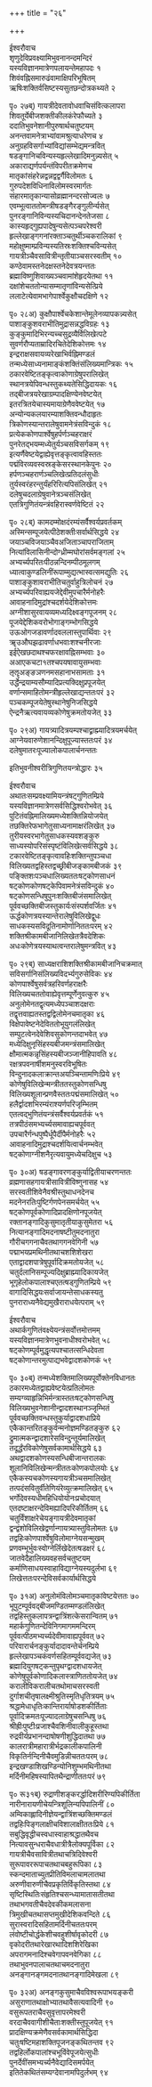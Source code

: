 +++
title = "२६"

+++
    
ईश्वरौवाच  
शृणुदेविप्रवक्ष्यामिभुवनानन्दमन्दिरं   
यस्यविज्ञानमात्रेणपलायन्तेमहापदः १   
शिवंवह्निसमारुढंवामाक्षिपरिभूषितम्   
ऋषिःशक्तिर्वसिष्टस्यसुतछन्दोत्रकथ्यते २   
    
पृ० २७ब्) गायत्रीदेवतावोधवाचिसंवित्कलापरा   
शिवतूर्येबीजशक्तीकीलकंरेफौच्यते ३   
ददातिभुवनेशानीपुरुषार्थचतुष्टयम्   
अनन्तवामनेत्राभ्यांवामश्रुत्याधरेणच ४   
अनुग्रहविसर्गाभ्यांविद्यांसम्भेद्यमन्त्रवित्   
षडङ्गानिचविन्यस्यहृल्लेखादिमनुन्न्यसेत् ५   
अकाराद्यर्णपर्यन्तंविपरीतक्रमेणच   
मातृकांसंहरेन्नद्वन्नद्वद्वर्गैविलोमतः ६   
गुरुपदेशविधिनाविलोमस्वरमार्गतः   
संहारमातृकान्यासोव्रह्मानन्दरसोज्वलः ७   
एवम्भूत्वाततोमन्त्रीषडङ्गैरङ्गुलीर्न्यसेत्   
पुनरङ्गानिविन्यस्यचिदानन्देनतेजसा ८   
कास्यहृद्गुह्यपादेषुन्यसेत्पञ्चपरेश्वरी   
हृल्लेखाङ्गगनांरक्ताञ्चतुर्थीञ्चकरालिकां ९   
महोक्षुष्माम्प्रविन्यस्यतिस्रःशक्तिश्चविन्यसेत्   
गायत्रीञ्चैवसावित्रीन्तृतीयाञ्चसरस्वतीम् १०   
कण्ठेवामस्तनेदक्षस्तनेदेवत्रयन्त्ततः   
ब्रह्माविष्णुशिवाख्यञ्चवामांशेहृदयेतथा ११   
दक्षांशेचततोन्यासम्मातृणांविन्यसेत्प्रिये   
ललाटेत्येवामभागेपार्श्वेकुक्षौचदक्षिणे १२   
    
पृ० २८अ) कुक्षौपार्श्वेचकेशान्तेमूलेनव्यापकन्न्यसेत्   
पाशाङ्कुशवराभीतिमुद्रासन्नद्धविग्रहः १३   
कुङ्कुमादिभिरन्यच्चसुद्रव्यैर्विलिखेत्पटे   
सुवर्णरौप्यताम्रादिरचितेदेशिकोत्तमः १४   
इन्द्रराक्षसवायव्यरेखाभिर्वह्निमण्डलं   
तन्मध्येसाध्यनामाङ्कंशक्तिंसंलिख्यमान्त्रिकः १५   
ठकारवेष्टितङ्कृत्वाकोणाग्रेषुपरालिखेत्   
स्थानत्रयेपिवन्धस्तुकथ्यतेसिद्धिदायकः १६   
तद्बीजत्रयरेखाग्रम्पादक्षिण्येनवेष्टयेत्   
इतरत्रितयेचास्यमायाग्रेणैववेष्टयेत् १७   
अन्योन्यकलयारम्याशक्तिवन्धौदाहृतः   
त्रिकोणस्यान्तरालेषुवामनेत्रंसविन्दुकं १८   
प्रत्येककोणपार्श्वेषुहर्पर्णञ्चहराक्षरं   
पुनरेतद्भयम्मध्येतुर्यञ्चसविसर्गकम् १९   
इत्यर्णैवेष्टयेद्वाह्येवृत्तङ्कृत्वावहिस्ततः   
पद्मंविरव्यवस्वस्रङ्केसरस्थानकेपुनः २०   
हर्पणञ्चहरार्णञ्चलिखेत्प्रतिदलंसुधीः   
तुर्यस्वरंहरन्तुर्यंहरिरित्यपिसंलिखेत् २१   
दलेषुचदलाग्रेषुवानेत्रञ्चसंलिखेत्   
एतत्रिगुणितंयन्त्रंवहिरास्वर्णवेष्टितं २२   
    
पृ० २८ब्) कामदम्मोक्षदंरम्यंसर्वैश्वर्यप्रवर्तकम्   
अस्मिन्सम्पूजयेत्पीठेशक्तीःसर्वार्थसिद्धये २४   
जयाञ्चविजयाञ्चैवअजिताञ्चापराजिताम्   
नित्यांविलासिनीन्दोग्ध्रीम्मघोरांसर्वमङ्गलां २५   
अभ्यर्च्यपरितःपीठन्नन्दिनम्पीठमूलगम्   
ध्यात्वाकुण्डलिनींरूपाम्मुद्यत्भास्वत्समद्युतिः २६   
पाशाङ्कुशावराभीतिचतुर्वाहुत्रिलोचनं २७   
अभ्यर्च्यपरिवाह्ययजेद्देवीमुपचारैर्मनोहरैः   
आवाहनादिमुद्रांश्चदर्शयेदेशिकोत्तमः   
अग्नीशासुरवायव्यमध्यदिक्ष्वङ्गपूजनम् २८   
पूजयेद्देशिकवरोभोगाङ्गम्भोगसिद्धये   
उऊओगजडावर्णादवललास्तुपार्थिवाः २९   
ॠउऔघझढावर्णाधभवाःशश्चनीरजाः   
इईऐखछदाथश्चफरक्षावह्निसम्भवाः ३०   
अआएकचटा१तश्चपयषावायुसम्भवाः   
ऌॡअङ्ङञणनमसहानाभसामताः ३१   
उर्द्धेन्द्रयाम्यसौम्यादिप्रत्यक्दिक्षुप्रपूजयेत्   
वर्णान्समाहितोमन्त्रीहृल्लेखाद्यन्ततःपरं ३२   
पञ्चकम्पूजयेतेषुस्थानेषुनिजसिद्धये   
ऐन्द्रनैऋत्यवायव्यकोणेषुक्रमतोयजेत् ३३   
    
पृ० २९अ) गायत्र्यादित्रयम्पश्चाद्व्राह्म्यादित्रयमर्चयेत्   
आग्नेयवारुणेशानन्दिक्षुपूज्यास्ततःपरं ३४   
दलेषुमातरःपूज्यालोकपालार्चनन्ततः   
    
इतिभुवनीश्वरीत्रिगुणितयन्त्रोद्धारः ३५   
    
ईश्वरौवाच  
अथातःसम्प्रवक्ष्यामियन्त्रंषट्गुणितम्प्रिये   
यस्यविज्ञानमात्रेणसर्वसिद्धिश्वरोभवेत् ३६   
पुटितंवह्निमालिख्यमध्येशक्तिन्नियोजयेत्   
तछक्तिरेफभागेतुसाध्यनामाक्षरंलिखेत् ३७   
तुरीयस्वरभागेतुसाधकस्यवशङ्कुरु   
साध्यस्योपरिसंस्पृष्टंविलिखेत्सर्वसिद्धये ३८   
टकारवेष्टितङ्कृत्वावहिःशक्तिन्तुपञ्चधा   
विलिख्यतद्वहिस्तद्वच्छ्रीबीजङ्कामबीजकं ३९   
पङ्क्तिशःपञ्चधालिख्यततःषट्कोणसाधनं   
षट्कोणकोणषट्केपिवामनेत्रंसविन्दुकं ४०   
षट्कोणसन्धिषुपुनःशक्तिबीजंसमालिखेत्   
पूर्ववच्छक्तिबीजस्तुकार्यःसंस्पर्शवर्जितः ४१   
ऊर्द्धकोणत्रयस्यान्तेरालेषुविलिखेद्वुधः   
साधकस्यसविदूतिनामोर्णानिततःपरम् ४२   
शक्तिश्रीकामबीजानिलिखेतत्रैवदेशिकः   
अधःकोणेत्रयस्याथत्वन्तरालेषुमन्त्रवित् ४३   
    
पृ० २९ब्) साध्यक्षराशिशक्तिश्रीकामबीजानिचक्रमात्   
सविसर्गानिसंलिख्यविदर्भ्यगुरुसेविकः ४४   
कोणपार्श्वेषुसर्वत्रहरिवर्णहराक्षरैः   
विलिख्यचततोवाह्येवृत्तम्पूर्णेनुवत्कुरु ४५   
अनुलोमेनतद्वृत्यमध्येपञ्चाशदक्षराः   
तद्वृत्तवाह्यतस्तद्वद्विलोमेनचमातृका ४६   
विक्षेपावेष्टनेदेविततोभूयुगलंलिखेत्   
सम्पुटत्वेनदेवेशिवसुकोणन्तदाभवेत् ४७   
मध्येदिक्षुनृसिंहस्यबीजमन्त्रंसमालिखेत्   
क्षौमात्मकन्नृसिंहस्यबीजञ्जानीहिपावति ४८   
रक्षत्रपवनार्षीशमनुस्वरविभूषितः   
विन्दुनादकलाक्रान्तअयञ्चिन्तामणिःप्रिये ४९   
कोणेषुविलिखेन्मन्त्रीततस्तुकोणसन्धिषु   
विलिख्यशूलान्प्रणवैस्ततःपद्मंसमालिखेत् ५०   
हलैर्द्वादशभिरम्यंराश्यर्णपरिजृम्भितम्   
एतत्वद्भुणितंयन्त्रंसर्वैश्वर्यप्रवर्तकं ५१   
तत्रपीठंसमभ्यर्च्यसमावाह्यचपूर्ववत्   
उपचारैर्गन्धपुष्पैर्धूपैर्दीपैर्मनोहरैः ५२   
आवाहनादिमुद्राश्चदर्शयित्वार्चनम्भवेत्   
षट्कोणाग्नीशनैरृत्यवायुमध्येचदिक्षुच ५३   
    
पृ० ३०अ) षडङ्गावरणङ्कुर्याद्वितीयाचरणन्ततः   
व्रह्मणासहगायत्रीसावित्रीविष्णुनासह ५४   
सरस्वतीशिवेनैवश्रीस्तुथाधनदेनच   
मदनेनरतिःपुष्टिर्गणपेनसमर्चयेत् ५५   
षट्कोणपूर्वकोणादिप्रादक्षिणोनपूजयेत्   
रक्तानङ्गादिकुसुमातृतीयाकुसुमेतरा ५६   
नित्यानङ्गादिमदनाषष्टीतुमदनातुरा   
गौरीचगगनाचैवतथागगनवेगिनी ५७   
पद्माभयप्रमथिनीतथाचशशिशेखरा   
एताद्वादशपात्रेषुपूर्वादिक्रमतोयजेत् ५८   
चतुर्दलानिसम्पूज्यदिक्षुब्राह्म्यादिकायजेत्   
भूगृहेलोकपालाश्चएतत्षड्गुणितम्प्रिये ५९   
वागादिसिद्धयःसर्वाजायन्तेसाधकस्यतु   
पुनराराध्यनैवेद्यमुखैराराधयेत्पराम् ५९   
    

ईश्वरौवाच  
अथार्कगुणितंवक्ष्येयन्त्रंसर्वोत्तमोत्तमम्   
यस्यविज्ञानमात्रेणभुवनाधीश्वरोभवेत् ५८   
षट्कोणम्पूर्वमुद्धृत्यपश्चातत्सन्धिदेवता   
षट्कोणान्तरमुत्पाद्यभवेद्वादशकोणकं ५९   
    
पृ० ३०ब्) तन्मध्येशक्तिमालिख्यपूर्वोक्तेनविधानतः   
ठकारमध्येतद्वाह्यवेष्टयेत्प्रतिलोमतः   
सम्यग्व्याहृन्निभिर्मन्त्रास्ततःषट्कोणसन्धिषु   
विलिख्यभुवनेशानीन्द्वादशस्थानञ्जृम्भितं   
पूर्ववच्छक्तिवन्धस्तुकुर्याद्वादशधाप्रिये   
एकैकान्तरितङ्कुर्वन्मनोज्ञमण्डितङ्कुरु ६२   
द्रुमात्मकन्द्वादशारेसविन्दुन्तूर्यमालिखेत्   
तदूर्द्धंरविकोणेषुसर्वकामार्थसिद्धये ६३   
अथद्वादशकोणस्यसन्धिबीजान्तरालकः   
शूलानिविलिखेन्मन्त्रीततःकोणकपोलयोः ६४   
एकैकस्यचकोणस्यगायत्रीञ्चसमालिखेत्   
तत्पदंसवितुर्वीतेणियंरेव्युत्क्रमालिखेत् ६५   
भर्गोदेवस्यधीमहिधियोयोनःप्रचोदयात्   
एतदष्टाक्षरन्देविमह्यादिपरिकीर्तितम् ६६   
चतुर्विंशाक्षरेचेयङ्गायत्रीदेवमातृकां   
द्वन्द्वंशोविलिखेद्वर्णान्गायत्र्यास्तुविलोमतः ६७   
तद्वहिःकोणपार्श्वेषुविलोमाग्नेयसन्मुखम्   
प्रणवम्भूर्भुवःस्वोग्नेर्लिखेदेतत्षडक्षरं ६८   
जातवेदैहालिख्यवहसर्वचतुष्टयम्   
कर्माणिसाधयस्वाहाविद्याग्नेयस्यदुर्लभा ६९   
लिखेत्ततःपरन्देविसर्वकार्यार्थसिद्धये   
    
पृ० ३१अ) अनुलोमंविलोमञ्चमातृकांवेष्टयेत्ततः ७०   
भूपुटम्पूर्ववद्बीजमण्डितम्मण्डलंलिखेत्   
तद्वहिस्तुकलापत्रन्द्वात्रिंशत्केसरान्वितम् ७१   
महार्कगुणितन्देविनिगमागममन्दिरम्   
पूर्ववत्पीठमभ्यर्च्यदेवीमावाह्यपूर्ववत् ७२   
परिवारार्चनङ्कुर्यादादावन्तेर्चनम्प्रिये   
हृल्लेखापञ्चकंवर्णसहितम्पूर्ववद्यजेत् ७३   
ब्रह्मादियुगषट्कन्तुपृथग्द्वादशधायजेत्   
कोणेषुपूर्वकोणादिकलास्त्राणिततोयजेत् ७४   
करालीविकरालीचतथोमाचसरस्वती   
दुर्गाशचीतृषालक्ष्मीश्रुतिस्मृतिधृतित्रयम् ७५   
श्रद्धामेधाधृतिःकान्तिरार्याषोडशकीर्तिताः   
पूर्वादिक्रमतःपूज्यादलाग्रेषुचसन्धिषु ७६   
श्रीह्रीःपुष्टीःप्रजाश्चैवशिनीवालीकुहूस्तथा   
रुद्रवीर्यप्रभानन्दाषोषणीशुद्धिदातथा ७७   
कालरात्रीमहारात्रीर्भद्रकालीकपालिनी   
विकृतिर्नन्दिनीचैवमुडिन्नीचततःपरम् ७८   
इन्द्रखण्डाशिखण्डिन्योनिशुम्भमथिनीतथा   
मर्दिनीमहिषस्यापितथैन्द्राणीततःपरं ७९   
    
पृ० रू३१ब्) रुद्राणीशङ्करर्द्धादिशरीरिण्यपिकीर्तिता   
नारीनारायणीचेयन्त्रिशूलिन्यपिपालिनीं ८०   
अम्विकाह्लादिनीज्ञेयन्द्वात्रिंशच्छक्तिमण्डलं   
तद्वहिःपिङ्गलाक्षीचविशालाक्षीततःप्रिये ८१   
सबुद्धिवृद्धीचस्वधास्वाहाश्रद्धातथैवच   
नित्यावसुन्धराचैवधात्रीत्रैलोक्यपूर्विका ८२   
गायत्रीचैवसावित्रीतथाचत्रिदिवेश्वरी   
सुरूपावररूपाचतथाचबहुरूपिका ८३   
स्कन्दमाताच्युतप्रीतिविमलाचामलातथा   
अरुणीवारुणीचैवप्रकृतिर्विकृतिस्तथा ८४   
सृष्टिस्थितिःसंहृतिश्चसन्ध्यामातासतीतथा   
तथाभगवतीचैवदेवकीकमलासना   
त्रिमुखीचतथासप्तमुखीदेशिकवन्दिते ८६   
सुरास्वरादिसहितामर्दिनीचततःपरम्   
लंवोष्टीचोर्द्धकेशीचवहुशीर्षावृकोदरी ८७   
वृकोदरीतथारेखारथादिशशिरेखिका   
अपरागमनादिश्चवेगापवनवेगिका ८८   
तथाभुवनपालाचतथाचमदनातुरा   
अनङ्गानङ्गमदनातथानङ्गादिमेखला ८९   
    
पृ० ३२अ) अनङ्गकुसुमाचैवविश्वरूपाभयङ्करी   
असुराणातथाक्षोभ्यातथावैसत्यवादिनी ९०   
वसुरूपतराचैवसुवृत्तापरमेश्वरी   
वरदाचैववागीशीचैताःशक्तीस्तुपूजयेत् ९१   
प्रादक्षिण्यक्रमेणैवसर्वकामार्थसिद्धिदा   
चतुःषष्टिमहाशक्तिपूजनङ्कथितन्तव ९२   
तद्वहिर्लोकपालांश्चभूविंवेपूजयेत्सुधीः   
पुनर्देवींसमभ्यर्च्यनैवेद्यादिसमर्पयेत्   
इतितेकथितंसम्यग्देवानामपिदुर्लभम् ९४   
    
